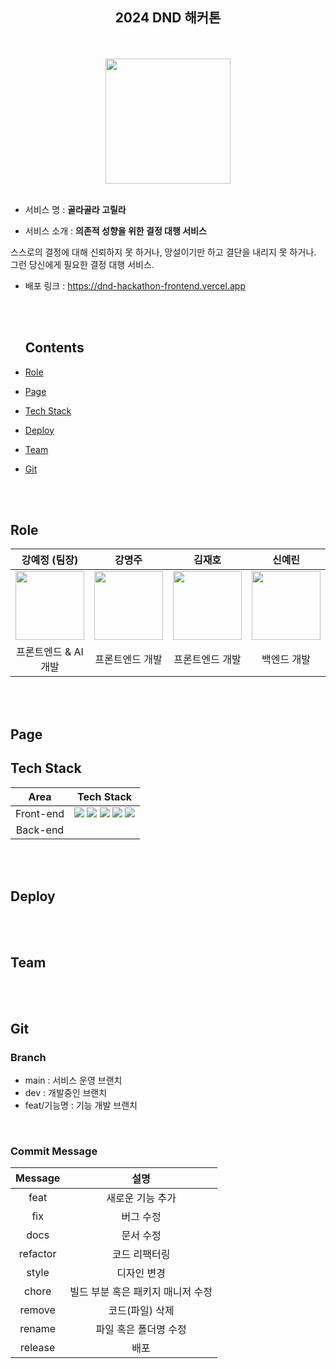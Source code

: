 <div align="center">

 <h2> 2024 DND 해커톤</h2>

  <br/>
  <br/>

<image src="https://github.com/This-Letter-From-DND/dnd-hackathon-frontend/assets/96197310/aed117e5-ffa1-42c0-b6f1-845e47a79c1c" width="200px" >

  <br/>
  <br/>

</div>

- 서비스 명 : **골라골라 고릴라** <br/>

- 서비스 소개 : **의존적 성향을 위한 결정 대행 서비스**

스스로의 결정에 대해 신뢰하지 못 하거나,
망설이기만 하고 결단을 내리지 못 하거나.<br/>
그런 당신에게 필요한 결정 대행 서비스.

- 배포 링크 : https://dnd-hackathon-frontend.vercel.app

  <br />
  <br />

  ## Contents

- [Role](#role)
- [Page](#page)
- [Tech Stack](#tech-stack)
- [Deploy](#deploy)
- [Team](#team)
- [Git](#git)

<br />
<br />

## Role

<div align="center">

|                                                   강예정 (팀장)                                                    |                                                       강명주                                                       |                                                       김재호                                                       |                                                       신예린                                                        |                                                                                      김경진                                                                                       |                                                                                      김도현                                                                                       |
| :----------------------------------------------------------------------------------------------------------------: | :----------------------------------------------------------------------------------------------------------------: | :----------------------------------------------------------------------------------------------------------------: | :-----------------------------------------------------------------------------------------------------------------: | :-------------------------------------------------------------------------------------------------------------------------------------------------------------------------------: | :-------------------------------------------------------------------------------------------------------------------------------------------------------------------------------: |
| <center> <img width="110px" height="110px" src="https://avatars.githubusercontent.com/u/28006318?v=4" /> </center> | <center> <img width="110px" height="110px" src="https://avatars.githubusercontent.com/u/96197310?v=4" /> </center> | <center> <img width="110px" height="110px" src="https://avatars.githubusercontent.com/u/75886763?v=4" /> </center> | <center> <img width="110px" height="110px" src="https://avatars.githubusercontent.com/u/101503543?v=4" /> </center> | <center> <img width="110px" height="110px" src="https://github.com/This-Letter-From-DND/dnd-hackathon-frontend/assets/96197310/e5a347c1-d41d-47f2-b2eb-d8660157feac" /> </center> | <center> <img width="110px" height="110px" src="https://github.com/This-Letter-From-DND/dnd-hackathon-frontend/assets/96197310/6cb747aa-97da-4111-9f98-a6d13ab31b8c" /> </center> |
|                                                프론트엔드 & AI 개발                                                |                                                  프론트엔드 개발                                                   |                                                  프론트엔드 개발                                                   |                                                     백엔드 개발                                                     |                                                                                      디자인                                                                                       |                                                                                      디자인                                                                                       |

</div>

<br/>
<br/>

## Page

<div align="center">

</div>

## Tech Stack

|   Area    |                                                                                                                                                                                                                                                                              Tech Stack                                                                                                                                                                                                                                                                               |
| :-------: | :-------------------------------------------------------------------------------------------------------------------------------------------------------------------------------------------------------------------------------------------------------------------------------------------------------------------------------------------------------------------------------------------------------------------------------------------------------------------------------------------------------------------------------------------------------------------: |
| Front-end | <img src="https://img.shields.io/badge/javascript-F7DF1E?style=for-the-badge&logo=javascript&logoColor=black"> <img src="https://img.shields.io/badge/Next.js-000000?style=for-the-badge&logo=Next.js&logoColor=white"> <img src="https://img.shields.io/badge/styled components-DB7093?style=for-the-badge&logo=styledcomponents&logoColor=white"> <img src="https://img.shields.io/badge/eslint-4B32C3?style=for-the-badge&logo=ESLint&logoColor=white"> <img src="https://img.shields.io/badge/prettier-F7B93E?style=for-the-badge&logo=Prettier&logoColor=black"> |
| Back-end  |                                                                                                                                                                                                                                                                                                                                                                                                                                                                                                                                                                       |

<br/>
<br/>

## Deploy

<br/>
<br/>

## Team

<div align="center">
 
 </div>

<br/>
<br/>

## Git

### Branch

- main : 서비스 운영 브랜치
- dev : 개발중인 브랜치
- feat/기능명 : 기능 개발 브랜치

<br>

### Commit Message

| Message  |               설명                |
| :------: | :-------------------------------: |
|   feat   |         새로운 기능 추가          |
|   fix    |             버그 수정             |
|   docs   |             문서 수정             |
| refactor |           코드 리팩터링           |
|  style   |            디자인 변경            |
|  chore   | 빌드 부분 혹은 패키지 매니저 수정 |
|  remove  |          코드(파일) 삭제          |
|  rename  |       파일 혹은 폴더명 수정       |
| release  |               배포                |
